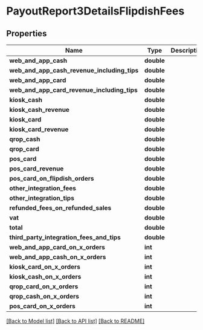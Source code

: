 # PayoutReport3DetailsFlipdishFees

## Properties
Name | Type | Description | Notes
------------ | ------------- | ------------- | -------------
**web_and_app_cash** | **double** |  | [optional] 
**web_and_app_cash_revenue_including_tips** | **double** |  | [optional] 
**web_and_app_card** | **double** |  | [optional] 
**web_and_app_card_revenue_including_tips** | **double** |  | [optional] 
**kiosk_cash** | **double** |  | [optional] 
**kiosk_cash_revenue** | **double** |  | [optional] 
**kiosk_card** | **double** |  | [optional] 
**kiosk_card_revenue** | **double** |  | [optional] 
**qrop_cash** | **double** |  | [optional] 
**qrop_card** | **double** |  | [optional] 
**pos_card** | **double** |  | [optional] 
**pos_card_revenue** | **double** |  | [optional] 
**pos_card_on_flipdish_orders** | **double** |  | [optional] 
**other_integration_fees** | **double** |  | [optional] 
**other_integration_tips** | **double** |  | [optional] 
**refunded_fees_on_refunded_sales** | **double** |  | [optional] 
**vat** | **double** |  | [optional] 
**total** | **double** |  | [optional] 
**third_party_integration_fees_and_tips** | **double** |  | [optional] 
**web_and_app_card_on_x_orders** | **int** |  | [optional] 
**web_and_app_cash_on_x_orders** | **int** |  | [optional] 
**kiosk_card_on_x_orders** | **int** |  | [optional] 
**kiosk_cash_on_x_orders** | **int** |  | [optional] 
**qrop_card_on_x_orders** | **int** |  | [optional] 
**qrop_cash_on_x_orders** | **int** |  | [optional] 
**pos_card_on_x_orders** | **int** |  | [optional] 

[[Back to Model list]](../README.md#documentation-for-models) [[Back to API list]](../README.md#documentation-for-api-endpoints) [[Back to README]](../README.md)



